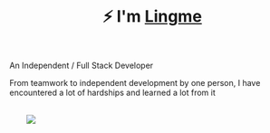 <h1 align="center">⚡ I'm <a href="https://lingmin.me/" target="_blank">Lingme</a></h1>

<br/>

An Independent / Full Stack Developer

From teamwork to independent development by one person, I have encountered a lot of hardships and learned a lot from it

<div style="margin-left: 30px;">

<br/>
    
<a href="https://www.lingmin.me/">
    <img src="https://readme-typing-svg.demolab.com/?lines=Full%20Stack%20Application%20Engineer;Dekstop,%20Mobile%20App,%20Web,%20Distributed%20Application;Crawler,%20Automation,%20Reverse%20Engineering;7%2B%20years%20of%20architecture%20experience;I'm%20Lingme&width=650&height=45&color=58a6ff&vCenter=false&pause=1000&size=18" /></a>

</div>
